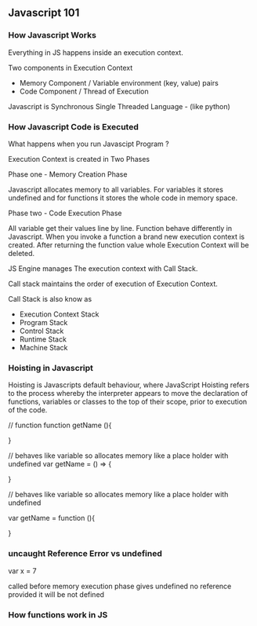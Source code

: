 ## Javascript 101 


### How Javascript Works
Everything in JS happens inside an execution context.

Two components in Execution Context
- Memory Component / Variable environment (key, value) pairs
- Code Component / Thread of Execution 

Javascript is Synchronous Single Threaded Language - (like python)

### How Javascript Code is Executed

What happens when you run Javascipt Program ?

Execution Context is created in Two Phases

Phase one - Memory Creation Phase

Javascript allocates memory to all variables.
For variables it stores undefined and for functions it stores the whole code in memory space.

Phase two - Code Execution Phase

All variable get their values line by line.
Function behave differently in Javascript. When you invoke a function a brand new execution context is created.
After returning the function value whole Execution Context will be deleted.


JS Engine manages The execution context with Call Stack.

Call stack maintains the order of execution of Execution Context.

Call Stack is also know as 
- Execution Context Stack
- Program Stack
- Control Stack
- Runtime Stack
- Machine Stack

### Hoisting in Javascript

Hoisting is Javascripts default behaviour, where JavaScript Hoisting refers to the process whereby the interpreter appears to move the declaration of functions, variables or classes to the top of their scope, prior to execution of the code. 

// function 
function getName (){

}

// behaves like variable so allocates memory like a place holder with undefined
var getName = () => {

}

// behaves like variable so allocates memory like a place holder with undefined

var getName = function (){

}

### uncaught Reference Error vs undefined

var x = 7

called before memory execution phase gives undefined
no reference provided it will be not defined


### How functions work in JS








